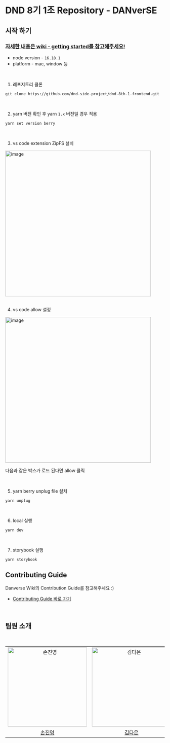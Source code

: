 # DND 8기 1조 Repository - DANverSE

## 시작 하기

### [자세한 내용은 wiki - getting started를 참고해주세요!](https://github.com/dnd-side-project/dnd-8th-1-frontend/wiki/Getting-Started#-localhostpem-localhost-keypem-download)

- node version - `16.18.1`
- platform - mac, window 등

<br/>

1. 레포지토리 클론

```
git clone https://github.com/dnd-side-project/dnd-8th-1-frontend.git
```

<br/>

2. yarn 버전 확인 후 yarn `1.x` 버전일 경우 적용

```
yarn set version berry
```

<br/>

3. vs code extension ZipFS 설치

<img width="460" alt="image" src="https://user-images.githubusercontent.com/87177577/224735266-6ebae878-2d3b-4a6c-b3b7-f035093966a2.png"/>
<br/>
<br/>

4. vs code allow 설정

<img width="460" alt="image" src="https://user-images.githubusercontent.com/87177577/224741823-ec3ca481-8e2a-46f2-8756-a61057c21d4e.png">

다음과 같은 박스가 로드 된다면 allow 클릭

<br/>

5. yarn berry unplug file 설치

```
yarn unplug
```

<br/>

6. local 실행

```
yarn dev
```

<br/>

7. storybook 실행

```
yarn storybook
```

## Contributing Guide

Danverse Wiki의 Contribution Guide를 참고해주세요 :)

- [Contributing Guide 바로 가기](https://github.com/dnd-side-project/dnd-8th-1-frontend/wiki/Contributing-Guide)

<br/>

## 팀원 소개

<div align="center">
<br />
<table>
  <tr>
    <td align="center">
      <img src="https://user-images.githubusercontent.com/87177577/227233617-e82e8b31-fb49-40e7-857f-ea7a5310cf30.jpg" width="250px;" alt="손진영"/>
    </td>
    <td align="center">
      <img src="https://avatars.githubusercontent.com/u/74234333?v=4" width="250px;" alt="김다은"/>
    </td>
  </tr>
  <tr>    
    <td align="center">
      <a href="https://github.com/jinyoung234">
        <div>손진영</div>
      </a>
    </td>
    <td align="center">
      <a href="https://github.com/dar-jeeling">
        <div>김다은</div>
      </a>
    </td>
  </tr>
</table>
<br />
</div>
